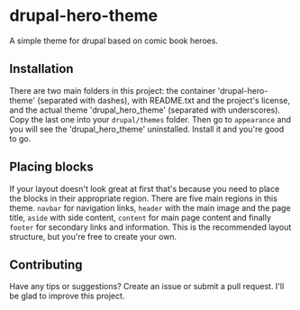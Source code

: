 # drupal-hero-theme

A simple theme for drupal based on comic book heroes.

## Installation

There are two main folders in this project: the container 'drupal-hero-theme'
(separated with dashes), with README.txt and the project's license, and the
actual theme 'drupal_hero_theme' (separated with underscores). Copy the last one
into your `drupal/themes` folder. Then go to `appearance` and you will see the
'drupal_hero_theme' uninstalled. Install it and you're good to go.

## Placing blocks

If your layout doesn't look great at first that's because you need to place
the blocks in their appropriate region. There are five main regions in this
theme. `navbar` for navigation links, `header` with the main image and the page
title, `aside` with side content, `content` for main page content and finally
`footer` for secondary links and information. This is the recommended layout
structure, but you're free to create your own.

## Contributing

Have any tips or suggestions? Create an issue or submit a pull request. I'll be
glad to improve this project.
